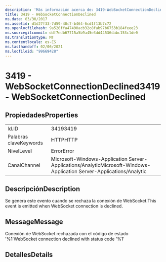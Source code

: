```yaml
---
description: 'Más información acerca de: 3419-WebSocketConnectionDeclined'
title: 3419 - WebSocketConnectionDeclined
ms.date: 03/30/2017
ms.assetid: d1d27f33-7d59-40c7-b464-6cd1f13b7c72
ms.openlocfilehash: 9a520ffa47490acb32c8fab97b6753b184feee23
ms.sourcegitcommit: ddf7edb67715a5b9a45e3dd44536dabc153c1de0
ms.translationtype: MT
ms.contentlocale: es-ES
ms.lasthandoff: 02/06/2021
ms.locfileid: "99669428"
---
```

# <a name="3419---websocketconnectiondeclined"></a><span data-ttu-id="16b7a-103">3419 - WebSocketConnectionDeclined</span><span class="sxs-lookup"><span data-stu-id="16b7a-103">3419 - WebSocketConnectionDeclined</span></span>

## <a name="properties"></a><span data-ttu-id="16b7a-104">Propiedades</span><span class="sxs-lookup"><span data-stu-id="16b7a-104">Properties</span></span>  
  
|||  
|-|-|  
|<span data-ttu-id="16b7a-105">Id.</span><span class="sxs-lookup"><span data-stu-id="16b7a-105">ID</span></span>|<span data-ttu-id="16b7a-106">3419</span><span class="sxs-lookup"><span data-stu-id="16b7a-106">3419</span></span>|  
|<span data-ttu-id="16b7a-107">Palabras clave</span><span class="sxs-lookup"><span data-stu-id="16b7a-107">Keywords</span></span>|<span data-ttu-id="16b7a-108">HTTP</span><span class="sxs-lookup"><span data-stu-id="16b7a-108">HTTP</span></span>|  
|<span data-ttu-id="16b7a-109">Nivel</span><span class="sxs-lookup"><span data-stu-id="16b7a-109">Level</span></span>|<span data-ttu-id="16b7a-110">Error</span><span class="sxs-lookup"><span data-stu-id="16b7a-110">Error</span></span>|  
|<span data-ttu-id="16b7a-111">Canal</span><span class="sxs-lookup"><span data-stu-id="16b7a-111">Channel</span></span>|<span data-ttu-id="16b7a-112">Microsoft-Windows-Application Server-Applications/Analytic</span><span class="sxs-lookup"><span data-stu-id="16b7a-112">Microsoft-Windows-Application Server-Applications/Analytic</span></span>|  
  
## <a name="description"></a><span data-ttu-id="16b7a-113">Descripción</span><span class="sxs-lookup"><span data-stu-id="16b7a-113">Description</span></span>  

 <span data-ttu-id="16b7a-114">Se genera este evento cuando se rechaza la conexión de WebSocket.</span><span class="sxs-lookup"><span data-stu-id="16b7a-114">This event is emitted when WebSocket connection is declined.</span></span>  
  
## <a name="message"></a><span data-ttu-id="16b7a-115">Message</span><span class="sxs-lookup"><span data-stu-id="16b7a-115">Message</span></span>  

 <span data-ttu-id="16b7a-116">Conexión de WebSocket rechazada con el código de estado '%1'</span><span class="sxs-lookup"><span data-stu-id="16b7a-116">WebSocket connection declined with status code '%1'</span></span>  
  
## <a name="details"></a><span data-ttu-id="16b7a-117">Detalles</span><span class="sxs-lookup"><span data-stu-id="16b7a-117">Details</span></span>
